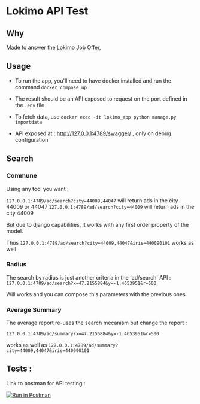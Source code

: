 # Lokimo API Test

## Why

Made to answer
the [Lokimo Job Offer](https://lokimo.notion.site/Test-technique-d-veloppeur-backend-eb5cccdb2ee744daa7eca404b38267bb),

## Usage

- To run the app, you'll need to have docker installed and run the command `docker compose up`

- The result should be an API exposed to request on the port defined in the `.env` file

- To fetch data, use `docker exec -it lokimo_app python manage.py importdata`

- API exposed at : http://127.0.0.1:4789/swagger/ , only on debug configuration

## Search

### Commune

Using any tool you want :

`127.0.0.1:4789/ad/search?city=44009,44047` will return ads in the city 44009 or 44047
`127.0.0.1:4789/ad/search?city=44009` will return ads in the city 44009

But due to django capabilities, it works with any first order property of the model.

Thus `127.0.0.1:4789/ad/search?city=44009,44047&iris=440090101` works as well

### Radius

The search by radius is just another criteria in the 'ad/search' API :
`127.0.0.1:4789/ad/search?x=47.2155884&y=-1.4653951&r=500`

Will works and you can compose this parameters with the previous ones

### Average Summary

The average report re-uses the search mecanism but change the report :

`127.0.0.1:4789/ad/summary?x=47.2155884&y=-1.4653951&r=500`

works as well as
`127.0.0.1:4789/ad/summary?city=44009,44047&iris=440090101`

## Tests :

Link to postman for API testing :

[![Run in Postman](https://run.pstmn.io/button.svg)](https://app.getpostman.com/run-collection/3578733-5d184ae9-a6f4-42a4-9818-e20aaf2e052b?action=collection%2Ffork&collection-url=entityId%3D3578733-5d184ae9-a6f4-42a4-9818-e20aaf2e052b%26entityType%3Dcollection%26workspaceId%3D820084a1-60de-4880-8df5-1e6e7432c9d6)
